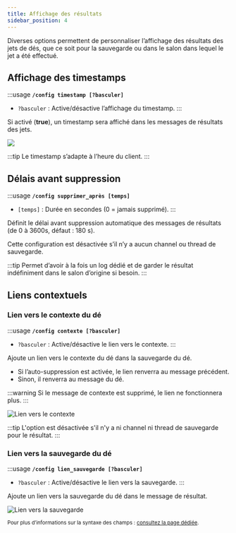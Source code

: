 ```yaml
---
title: Affichage des résultats
sidebar_position: 4
---
```


Diverses options permettent de personnaliser l’affichage des résultats des jets de dés, que ce soit pour la sauvegarde ou dans le salon dans lequel le jet a été effectué.

## Affichage des timestamps

:::usage
**`/config timestamp [?basculer]`**
- `?basculer` : Active/désactive l’affichage du timestamp.
:::

Si activé (**true**), un timestamp sera affiché dans les messages de résultats des jets.

![](/assets/rolls/config/timestamp.png)

:::tip
Le timestamp s’adapte à l’heure du client.
:::

## Délais avant suppression

:::usage
**`/config supprimer_après [temps]`**
- `[temps]` : Durée en secondes (0 = jamais supprimé).
:::

Définit le délai avant suppression automatique des messages de résultats (de 0 à 3600s, défaut : 180 s).

Cette configuration est désactivée s’il n’y a aucun channel ou thread de sauvegarde.

:::tip
Permet d’avoir à la fois un log dédié et de garder le résultat indéfiniment dans le salon d’origine si besoin.
:::

## Liens contextuels

### Lien vers le contexte du dé

:::usage
**`/config contexte [?basculer]`**
- `?basculer` : Active/désactive le lien vers le contexte.
:::

Ajoute un lien vers le contexte du dé dans la sauvegarde du dé.

- Si l’auto-suppression est activée, le lien renverra au message précédent.
- Sinon, il renverra au message du dé.

:::warning
Si le message de contexte est supprimé, le lien ne fonctionnera plus.
:::

![Lien vers le contexte](/assets/rolls/config/context.png)

:::tip
L'option est désactivée s'il n'y a ni channel ni thread de sauvegarde pour le résultat.
:::

### Lien vers la sauvegarde du dé

:::usage
**`/config lien_sauvegarde [?basculer]`**
- `?basculer` : Active/désactive le lien vers la sauvegarde.
:::

Ajoute un lien vers la sauvegarde du dé dans le message de résultat.

![Lien vers la sauvegarde](/assets/rolls/config/backup_link.png)

<small>Pour plus d’informations sur la syntaxe des champs : [consultez la page dédiée](../introduction/format.mdx).</small>
